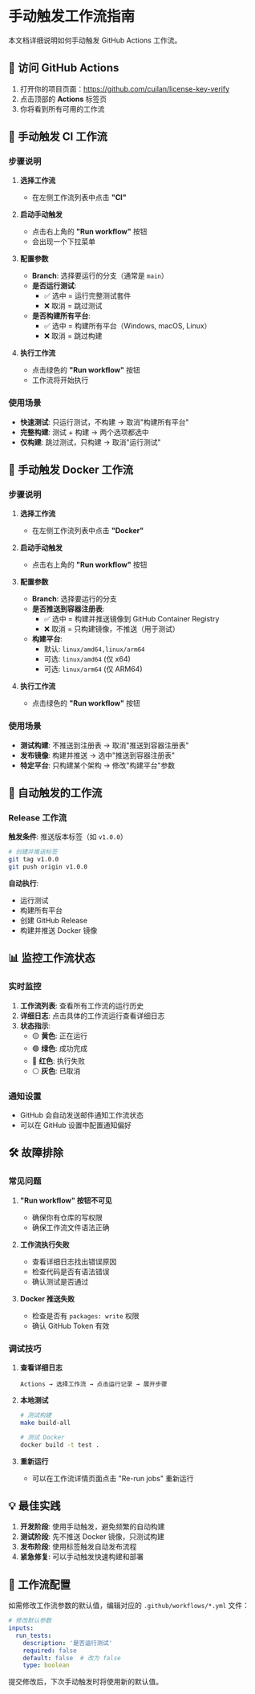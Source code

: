 # 手动触发工作流指南

本文档详细说明如何手动触发 GitHub Actions 工作流。

## 🎯 访问 GitHub Actions

1. 打开你的项目页面：https://github.com/cuilan/license-key-verify
2. 点击顶部的 **Actions** 标签页
3. 你将看到所有可用的工作流

## 🔧 手动触发 CI 工作流

### 步骤说明

1. **选择工作流**
   - 在左侧工作流列表中点击 **"CI"**

2. **启动手动触发**
   - 点击右上角的 **"Run workflow"** 按钮
   - 会出现一个下拉菜单

3. **配置参数**
   - **Branch**: 选择要运行的分支（通常是 `main`）
   - **是否运行测试**: 
     - ✅ 选中 = 运行完整测试套件
     - ❌ 取消 = 跳过测试
   - **是否构建所有平台**:
     - ✅ 选中 = 构建所有平台（Windows, macOS, Linux）
     - ❌ 取消 = 跳过构建

4. **执行工作流**
   - 点击绿色的 **"Run workflow"** 按钮
   - 工作流将开始执行

### 使用场景

- **快速测试**: 只运行测试，不构建 → 取消"构建所有平台"
- **完整构建**: 测试 + 构建 → 两个选项都选中
- **仅构建**: 跳过测试，只构建 → 取消"运行测试"

## 🐳 手动触发 Docker 工作流

### 步骤说明

1. **选择工作流**
   - 在左侧工作流列表中点击 **"Docker"**

2. **启动手动触发**
   - 点击右上角的 **"Run workflow"** 按钮

3. **配置参数**
   - **Branch**: 选择要运行的分支
   - **是否推送到容器注册表**:
     - ✅ 选中 = 构建并推送镜像到 GitHub Container Registry
     - ❌ 取消 = 只构建镜像，不推送（用于测试）
   - **构建平台**: 
     - 默认: `linux/amd64,linux/arm64`
     - 可选: `linux/amd64` (仅 x64)
     - 可选: `linux/arm64` (仅 ARM64)

4. **执行工作流**
   - 点击绿色的 **"Run workflow"** 按钮

### 使用场景

- **测试构建**: 不推送到注册表 → 取消"推送到容器注册表"
- **发布镜像**: 构建并推送 → 选中"推送到容器注册表"
- **特定平台**: 只构建某个架构 → 修改"构建平台"参数

## 🚀 自动触发的工作流

### Release 工作流

**触发条件**: 推送版本标签（如 `v1.0.0`）

```bash
# 创建并推送标签
git tag v1.0.0
git push origin v1.0.0
```

**自动执行**:
- 运行测试
- 构建所有平台
- 创建 GitHub Release
- 构建并推送 Docker 镜像

## 📊 监控工作流状态

### 实时监控

1. **工作流列表**: 查看所有工作流的运行历史
2. **详细日志**: 点击具体的工作流运行查看详细日志
3. **状态指示**:
   - 🟡 **黄色**: 正在运行
   - 🟢 **绿色**: 成功完成
   - 🔴 **红色**: 执行失败
   - ⚪ **灰色**: 已取消

### 通知设置

- GitHub 会自动发送邮件通知工作流状态
- 可以在 GitHub 设置中配置通知偏好

## 🛠️ 故障排除

### 常见问题

1. **"Run workflow" 按钮不可见**
   - 确保你有仓库的写权限
   - 确保工作流文件语法正确

2. **工作流执行失败**
   - 查看详细日志找出错误原因
   - 检查代码是否有语法错误
   - 确认测试是否通过

3. **Docker 推送失败**
   - 检查是否有 `packages: write` 权限
   - 确认 GitHub Token 有效

### 调试技巧

1. **查看详细日志**
   ```
   Actions → 选择工作流 → 点击运行记录 → 展开步骤
   ```

2. **本地测试**
   ```bash
   # 测试构建
   make build-all
   
   # 测试 Docker
   docker build -t test .
   ```

3. **重新运行**
   - 可以在工作流详情页面点击 "Re-run jobs" 重新运行

## 💡 最佳实践

1. **开发阶段**: 使用手动触发，避免频繁的自动构建
2. **测试阶段**: 先不推送 Docker 镜像，只测试构建
3. **发布阶段**: 使用标签触发自动发布流程
4. **紧急修复**: 可以手动触发快速构建和部署

## 📝 工作流配置

如需修改工作流参数的默认值，编辑对应的 `.github/workflows/*.yml` 文件：

```yaml
# 修改默认参数
inputs:
  run_tests:
    description: '是否运行测试'
    required: false
    default: false  # 改为 false
    type: boolean
```

提交修改后，下次手动触发时将使用新的默认值。 